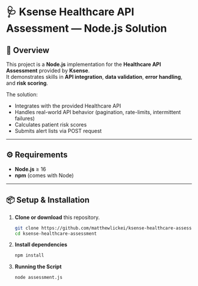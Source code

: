 # 🩺 Ksense Healthcare API Assessment — Node.js Solution

## 📘 Overview

This project is a **Node.js** implementation for the **Healthcare API Assessment** provided by **Ksense**.  
It demonstrates skills in **API integration**, **data validation**, **error handling**, and **risk scoring**.

The solution:

- Integrates with the provided Healthcare API
- Handles real-world API behavior (pagination, rate-limits, intermittent failures)
- Calculates patient risk scores
- Submits alert lists via POST request

---

## ⚙️ Requirements

- **Node.js** ≥ 16
- **npm** (comes with Node)

---

## 📦 Setup & Installation

1. **Clone or download** this repository.
   ```bash
   git clone https://github.com/matthewlickei/ksense-healthcare-assessment.git
   cd ksense-healthcare-assessment
   ```
2. **Install dependencies**
   ```bash
   npm install
   ```
3. **Running the Script**
   ```bash
   node assessment.js
   ```
